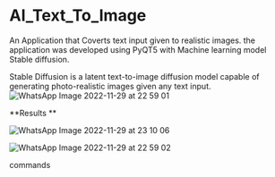 # AI_Text_To_Image

An Application that Coverts text input given to realistic images. the application was developed using PyQT5 with Machine learning model Stable diffusion.  

Stable Diffusion is a latent text-to-image diffusion model capable of generating photo-realistic images given any text input.
![WhatsApp Image 2022-11-29 at 22 59 01](https://user-images.githubusercontent.com/114252357/204705704-1eba3b4e-1843-4cf5-ba0b-4717a62be411.jpg)

**Results **

![WhatsApp Image 2022-11-29 at 23 10 06](https://user-images.githubusercontent.com/114252357/204705744-79b74fbc-83d6-412f-8cc8-c629207e23a5.jpg=250x250)


![WhatsApp Image 2022-11-29 at 22 59 02](https://user-images.githubusercontent.com/114252357/204705765-c88f1363-131a-453c-b330-9c160627b533.jpg)

commands
